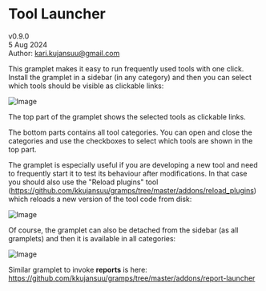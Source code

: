 # Tool Launcher
v0.9.0<br>
5 Aug 2024<br>
Author: kari.kujansuu@gmail.com<br>


This gramplet makes it easy to run frequently used tools with one click. Install the gramplet in a sidebar (in any category) and then you can select which tools should be visible as clickable links:

![Image](images/tool-launcher-1.png)

The top part of the gramplet shows the selected tools as clickable links.

The bottom parts contains all tool categories. You can open and close the categories and use the checkboxes to select which tools are shown in the top part.

The gramplet is especially useful if you are developing a new tool and need to frequently start it to test its behaviour after modifications. In that case you should also use the "Reload plugins" tool (https://github.com/kkujansuu/gramps/tree/master/addons/reload_plugins) which reloads a new version of the tool code from disk:

![Image](images/tool-launcher-2.png)

Of course, the gramplet can also be detached from the sidebar (as all gramplets) and then it is available in all categories:

![Image](images/tool-launcher-3.png)

Similar gramplet to invoke **reports** is here: 
https://github.com/kkujansuu/gramps/tree/master/addons/report-launcher



